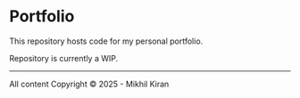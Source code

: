 # Portfolio

This repository hosts code for my personal portfolio.

Repository is currently a WIP.

---

All content Copyright © 2025 - Mikhil Kiran
